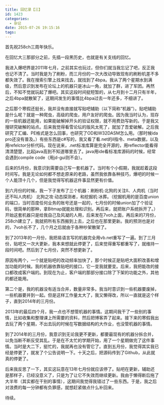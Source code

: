 ```yaml
---
title: 回忆录【三】
id: 1423
categories:
  - 杂记
date: 2015-07-26 19:15:16
tags:
---
```


首先祝258ch三周年快乐。

在回忆大三那部分之前，先插一段黑历史，也就是有关支线的回忆。<!--more-->

我进入爆吧界是2011年七月，之前其实也玩过，但你们就当我忘记了吧，反正我也记不清了。当时我是为了刷粉，而三月份的一次大改动导致现有的刷粉机差不多都失效了。我在搜索引擎上找来找去，就找到了4bpa。我从了两个星期水到满级，然后意识到发布在论坛上的机器只是冰山一角，就加了群，进了军团。再然后，不知不觉就玩起了爆吧。其实这段时间挺短暂的，从七月到十二月只有半年，之后4bpa就散架了，这期间发生的事情比4bpa过去一年还多，不细讲了。

之后那个寒假还挺长，我并没有直接就写贴吧辅助（以下简称“机器”）。贴吧辅助是什么呢？就是一种爬虫，高级的爬虫，用户友好的爬虫。因为我当时认为，现存的一些机器还能用，如果能破解掉开头的验证权限，就不用费劲写新的。于是我又搜研究破解的站点。后来我觉得看雪论坛的版风太死了，就加了吾爱破解。之后我研究了汇编、PE格式是怎么回事，也研究了OD和W32DASM怎么用。（那时候ida pro还没有普及。）有些东西是c#写的，我又看了看.net的il指令、meta数据，以及用refelctor分析代码。现在说来，.net标准库算是完全开源的，用reflector能看得清清楚楚，比起java高到不知道哪里去了。java用ide看标准库源码的时候，经常会遇到compile code（用jd-gui则不会）。

后来的5月份，我意识到需要自己写一套机器了。当时有个小假期，我就趁着这段时间写。我是无论如何都不想走原来的老路，虽然我依靠各种技巧，爆吧的时候一个人能顶十几个，但是我觉得写机器这件事显然更有价值。

到六月份的时候，我一下子发布了三个机器：刷粉机·北狗的关注II、人肉机（当时还不叫人肉机） 北狗之攻·动态探测者，和挖掘机·冰葬。（挖掘机用的是百度union的端口，当时百度任何业务的账号还是一起的，七月份的时候union加了个验证码，很简单的那种，拿Bitmap就能处理和识别。再后来，就把账户系统拆开了。）开始这套机器只是给我自己及风凝的人用，后来发在7voh上面，再后来的7月份，258ch建立了，我就把所有东西搬到上去，之后也在那里更新。我的预测也是对的，7voh长不了，几个月之后就由于各种吵架散架了。

到了2013年的一月份，我把易语言写的机器完全用vb.net重写了一遍。到了三月份，贴吧又一次大更新，我本来想就此停更了，后来觉得重写都重写了，就维持一段时间吧。然后到了七月份，突然不想更新了。

原因有两个，一个就是贴吧的改动频率加快了，那个时候正是贴吧大面积改善和增加功能的时候。我的机器依靠贴吧的接口，它一变我就要变。后来，我把能改的接口都改成客户端的。到现在为止，客户端的那部分接口除了下架的功能之外，其他的都还能用。

第二个是，我的机器没有适当合并，数量非常多。我当时意识到一些机器要废掉，一些机器要并到一起。但是这样工作量太大了，我又懒得改，所以一直就是这个样子，直到2014年的三月份。

2013年的最后四个月，我一点也不想管机器的事情。这期间我干了一些别的事情，比如收集和整理课上所需要的资料，然后把博客弄了起来。接下来的寒假我出去玩了两个星期，不出去玩的时候在写数据结构的大作业，也没管机器的事情。

到了2014年的三月份，我意识到无论我更不更新，都要最现有的机器分拆合并，以免当断不断反受其乱。于是在不太忙的学期开始，用了一个星期做完了这件事情。当时是大二下，挺忙的，我就再也没有管它了。直到五月份，我觉得其实我已经是停更了，就发了个公告说明一下。十天之后，把源码传到了Github，从此就真的停更了。

后来我反思了一下，其实这玩意在13年七月份就应该停了。贴吧在更新，辅助还是那样子，已经没意义了，只是为了让它不失效而继续更新。我由于懒得断后拖了大半年（其实都在干别的事情），这期间我觉得我错过了一些东西。于是，我之后对浪费的每一分钟都有负罪感，就想赶紧做点什么补回来。

待续。